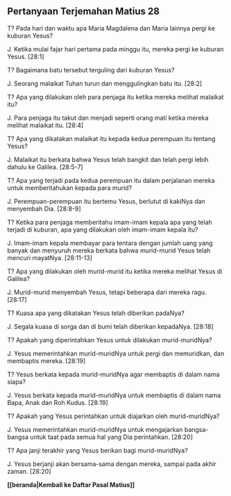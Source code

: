 ## Pertanyaan Terjemahan Matius 28 ##

T? Pada hari dan waktu apa Maria Magdalena dan Maria lainnya pergi ke kuburan Yesus?

J. Ketika mulai fajar hari pertama pada minggu itu, mereka pergi ke kuburan Yesus. [28:1]

T? Bagaimana batu tersebut terguling dari kuburan Yesus?

J. Seorang malaikat Tuhan turun dan menggulingkan batu itu. [28:2]

T? Apa yang dilakukan oleh para penjaga itu ketika mereka melihat malaikat itu?

J. Para penjaga itu takut dan menjadi seperti orang mati ketika mereka melihat malaikat itu. [28:4]

T? Apa yang dikatakan malaikat itu kepada kedua perempuan itu tentang Yesus?

J. Malaikat itu berkata bahwa Yesus telah bangkit dan telah pergi lebih dahulu ke Galilea. [28:5-7]

T? Apa yang terjadi pada kedua perempuan itu dalam perjalanan mereka untuk memberitahukan kepada para murid?

J. Perempuan-perempuan itu bertemu Yesus, berlutut di kakiNya dan menyembah Dia. [28:8-9]

T? Ketika para penjaga memberitahu imam-imam kepala apa yang telah terjadi di kuburan, apa yang dilakukan oleh imam-imam kepala itu?

J. Imam-imam kepala membayar para tentara dengan jumlah uang yang banyak dan menyuruh mereka berkata bahwa murid-murid Yesus telah mencuri mayatNya. [28:11-13]

T? Apa yang dilakukan oleh murid-murid itu ketika mereka melihat Yesus di Galilea?

J. Murid-murid menyembah Yesus, tetapi beberapa dari mereka ragu. [28:17]

T? Kuasa apa yang dikatakan Yesus telah diberikan padaNya?

J. Segala kuasa di sorga dan di bumi telah diberikan kepadaNya. [28:18]

T? Apakah yang diperintahkan Yesus untuk dilakukan murid-muridNya?

J. Yesus memerintahkan murid-muridNya untuk pergi dan memuridkan, dan membaptis mereka. [28:19]

T? Yesus berkata kepada murid-muridNya agar membaptis di dalam nama siapa?

J. Yesus berkata kepada murid-muridNya untuk membaptis di dalam nama Bapa, Anak dan Roh Kudus. [28:19]

T? Apakah yang Yesus perintahkan untuk diajarkan oleh murid-muridNya?

J. Yesus memerintahkan murid-muridNya untuk mengajarkan bangsa-bangsa untuk taat pada semua hal yang Dia perintahkan. [28:20]

T? Apa janji terakhir yang Yesus berikan bagi murid-muridNya?

J. Yesus berjanji akan bersama-sama dengan mereka, sampai pada akhir zaman. [28:20]

__[[beranda|Kembali ke Daftar Pasal Matius]]__

